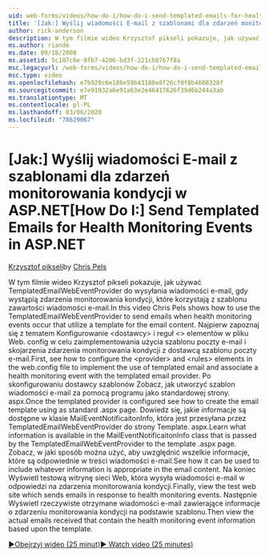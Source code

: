 ```yaml
---
uid: web-forms/videos/how-do-i/how-do-i-send-templated-emails-for-health-monitoring-events-in-aspnet
title: '[Jak:] Wyślij wiadomości E-mail z szablonami dla zdarzeń monitorowania kondycji w ASP.NET | Microsoft Docs'
author: rick-anderson
description: W tym filmie wideo Krzysztof pikseli pokazuje, jak używać TemplatedEmailWebEventProvider do wysyłania wiadomości e-mail, gdy wystąpią zdarzenia monitorowania kondycji korzystające z szablonu dla t...
ms.author: riande
ms.date: 09/18/2008
ms.assetid: 5c107c6e-9fb7-4206-bd3f-221cb0767f8a
msc.legacyurl: /web-forms/videos/how-do-i/how-do-i-send-templated-emails-for-health-monitoring-events-in-aspnet
msc.type: video
ms.openlocfilehash: e7b929c6e186e59b43180e8f26cf0f8b4608328f
ms.sourcegitcommit: e7e91932a6e91a63e2e46417626f39d6b244a3ab
ms.translationtype: MT
ms.contentlocale: pl-PL
ms.lasthandoff: 03/06/2020
ms.locfileid: "78629067"
---
```

# <a name="how-do-i-send-templated-emails-for-health-monitoring-events-in-aspnet"></a><span data-ttu-id="24957-103">[Jak:] Wyślij wiadomości E-mail z szablonami dla zdarzeń monitorowania kondycji w ASP.NET</span><span class="sxs-lookup"><span data-stu-id="24957-103">[How Do I:] Send Templated Emails for Health Monitoring Events in ASP.NET</span></span>

<span data-ttu-id="24957-104">[Krzysztof pikseli](https://twitter.com/chrispels)</span><span class="sxs-lookup"><span data-stu-id="24957-104">by [Chris Pels](https://twitter.com/chrispels)</span></span>

<span data-ttu-id="24957-105">W tym filmie wideo Krzysztof pikseli pokazuje, jak używać TemplatedEmailWebEventProvider do wysyłania wiadomości e-mail, gdy wystąpią zdarzenia monitorowania kondycji, które korzystają z szablonu zawartości wiadomości e-mail.</span><span class="sxs-lookup"><span data-stu-id="24957-105">In this video Chris Pels shows how to use the TemplatedEmailWebEventProvider to send emails when health monitoring events occur that utilize a template for the email content.</span></span> <span data-ttu-id="24957-106">Najpierw zapoznaj się z tematem Konfigurowanie &lt;dostawcy&gt; i reguł &lt;&gt; elementów w pliku Web. config w celu zaimplementowania użycia szablonu poczty e-mail i skojarzenia zdarzenia monitorowania kondycji z dostawcą szablonu poczty e-mail.</span><span class="sxs-lookup"><span data-stu-id="24957-106">First, see how to configure the &lt;provider&gt; and &lt;rules&gt; elements in the web.config file to implement the use of templated email and associate a health monitoring event with the templated email provider.</span></span> <span data-ttu-id="24957-107">Po skonfigurowaniu dostawcy szablonów Zobacz, jak utworzyć szablon wiadomości e-mail za pomocą programu jako standardowej strony. aspx.</span><span class="sxs-lookup"><span data-stu-id="24957-107">Once the templated provider is configured see how to create the email template using as standard .aspx page.</span></span> <span data-ttu-id="24957-108">Dowiedz się, jakie informacje są dostępne w klasie MailEventNotificaitonInfo, która jest przesyłana przez TemplatedEmailWebEventProvider do strony Template. aspx.</span><span class="sxs-lookup"><span data-stu-id="24957-108">Learn what information is available in the MailEventNotificaitonInfo class that is passed by the TemplatedEmailWebEventProvider to the template .aspx page.</span></span> <span data-ttu-id="24957-109">Zobacz, w jaki sposób można użyć, aby uwzględnić wszelkie informacje, które są odpowiednie w treści wiadomości e-mail.</span><span class="sxs-lookup"><span data-stu-id="24957-109">See how it can be used to include whatever information is appropriate in the email content.</span></span> <span data-ttu-id="24957-110">Na koniec Wyświetl testową witrynę sieci Web, która wysyła wiadomości e-mail w odpowiedzi na zdarzenia monitorowania kondycji.</span><span class="sxs-lookup"><span data-stu-id="24957-110">Finally, view the test web site which sends emails in response to health monitoring events.</span></span> <span data-ttu-id="24957-111">Następnie Wyświetl rzeczywiste otrzymane wiadomości e-mail zawierające informacje o zdarzeniu monitorowania kondycji na podstawie szablonu.</span><span class="sxs-lookup"><span data-stu-id="24957-111">Then view the actual emails received that contain the health monitoring event information based upon the template.</span></span>

[<span data-ttu-id="24957-112">&#9654;Obejrzyj wideo (25 minut)</span><span class="sxs-lookup"><span data-stu-id="24957-112">&#9654; Watch video (25 minutes)</span></span>](https://channel9.msdn.com/Blogs/ASP-NET-Site-Videos/how-do-i-send-templated-emails-for-health-monitoring-events-in-aspnet)
